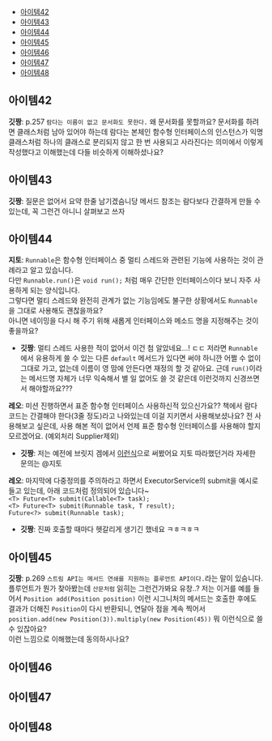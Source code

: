 - [아이템42](#아이템42)
- [아이템43](#아이템43)
- [아이템44](#아이템44)
- [아이템45](#아이템45)
- [아이템46](#아이템46)
- [아이템47](#아이템47)
- [아이템48](#아이템48)

## 아이템42

**깃짱**: p.257 `람다는 이름이 없고 문서화도 못한다.` 왜 문서화를 못할까요? 문서화를 하려면 클래스처럼 남아 있어야 하는데 람다는 본체인 함수형 인터페이스의 인스턴스가 익명 클래스처럼 하나의 클래스로 분리되지 않고 한 번 사용되고 사라진다는 의미에서 이렇게 작성했다고 이해했는데 다들 비슷하게 이해하셨나요?

## 아이템43

**깃짱**: 질문은 없어서 요약 한줄 남기겠슴니당 메서드 참조는 람다보다 간결하게 만들 수 있는데, 꼭 그런건 아니니 살펴보고 쓰자

## 아이템44

**지토**: `Runnable`은 함수형 인터페이스 중 멀티 스레드와 관련된 기능에 사용하는 것이 관례라고 알고 있습니다.     
다만 `Runnable.run()`은 `void run();` 처럼 매우 간단한 인터페이스이다 보니 자주 사용하게 되는 양식입니다.     
그렇다면 멀티 스레드와 완전히 관계가 없는 기능임에도 불구한 상황에서도 `Runnable`을 그대로 사용해도 괜찮을까요?      
아니면 네이밍을 다시 해 주기 위해 새롭게 인터페이스와 메소드 명을 지정해주는 것이 좋을까요?
- **깃짱**: 멀티 스레드 사용한 적이 없어서 이건 첨 알았네요...! ㄷㄷ 저라면 `Runnable`에서 유용하게 쓸 수 있는 다른 `default` 메서드가 있다면 써야 하니깐 어쩔 수 없이 그대로 가고, 없는데 이름이 영 맘에 안든다면 재정의 할 것 같아요. 근데 `run()`이라는 메서드명 자체가 너무 익숙해서 별 일 없어도 쓸 것 같은데 이런것까지 신경쓰면서 해야할까요???
 
**레오**: 미션 진행하면서 표준 함수형 인터페이스 사용하신적 있으신가요?? 책에서 람다 코드는 간결해야 한다(3줄 정도)라고 나와있는데 이걸 지키면서 사용해보셨나요?
전 사용해보고 싶은데, 사용 해본 적이 없어서 언제 표준 함수형 인터페이스를 사용해야 할지 모르겠어요. (예외처리 Supplier제외)
- **깃짱**: 저는 예전에 브릿지 겜에서 [이런식](https://github.com/eunkeeee/java-bridge/blob/final/src/main/java/bridge/controller/MainController.java)으로 써봤어요 지토 따라했던거라 자세한 문의는 @지토

**레오**: 마지막에 다중정의를 주의하라고 하면서 ExecutorService의 submit을 예시로 들고 있는데, 아래 코드처럼 정의되어 있습니다~ <br>
`<T> Future<T> submit(Callable<T> task);` <br>
`<T> Future<T> submit(Runnable task, T result);` <br>
`Future<?> submit(Runnable task);` <br>
- **깃짱**: 진짜 호출할 때마다 헷갈리게 생기긴 했네요 ㅋㅎㅋㅎㅋ 

## 아이템45

**깃짱**: p.269 `스트림 API는 메서드 연쇄를 지원하는 플루언트 API이다.`라는 말이 있슴니다. 플루언트가 뭔가 찾아봤는데 `산문처럼` 읽히는 그런건가봐요 유창..? 
저는 이거를 예를 들어서 `Position add(Position position)` 이런 시그니처의 메서드는 호출한 후에도 결과가 더해진 `Position`이 다시 반환되니, 연달아 점을 계속 찍어서   
`position.add(new Position(3)).multiply(new Position(45))` 뭐 이런식으로 쓸 수 있잖아요?   
이런 느낌으로 이해했는데 동의하시나요?

## 아이템46

## 아이템47

## 아이템48
